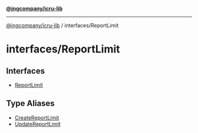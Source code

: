 [**@jngcompany/icru-lib**](../../README.md)

***

[@jngcompany/icru-lib](../../README.md) / interfaces/ReportLimit

# interfaces/ReportLimit

## Interfaces

- [ReportLimit](interfaces/ReportLimit.md)

## Type Aliases

- [CreateReportLimit](type-aliases/CreateReportLimit.md)
- [UpdateReportLimit](type-aliases/UpdateReportLimit.md)
